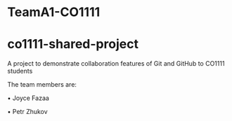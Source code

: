 # TeamA1-CO1111
# co1111-shared-project

A project to demonstrate collaboration features of Git and GitHub to CO1111 students

The team members are:

• Joyce Fazaa

• Petr Zhukov
